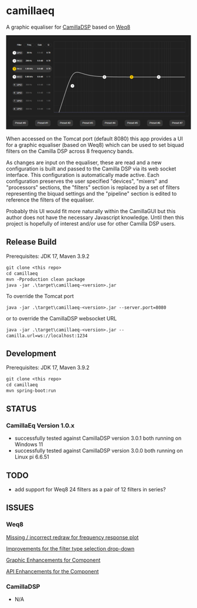 # camillaeq
A graphic equaliser for [CamillaDSP](https://github.com/HEnquist/camilladsp) based on [Weq8](https://github.com/teropa/weq8)

![Screenshot](Screenshot.png)

When accessed on the Tomcat port (default 8080) this app provides a UI for a
graphic equaliser (based on Weq8) which can be used to set biquad filters on the
Camilla DSP across 8 frequency bands.

As changes are input on the equaliser,
these are read and a new configuration is built and passed to the Camilla DSP via
its web socket interface. This configuration is automatically made active.
Each configuration preserves the user specified "devices", "mixers" and "processors" sections,
the "filters" section is replaced by a set of filters representing the
biquad settings and the "pipeline" section is edited to reference the filters of the equaliser.

Probably this UI would fit more naturally within the CamillaGUI but this
author does not have the necessary Javascript knowledge.  Until then this
project is hopefully of interest and/or use for other Camilla DSP users.

## Release Build

Prerequisites: JDK 17, Maven 3.9.2

    git clone <this repo>
    cd camillaeq
    mvn -Pproduction clean package
    java -jar .\target\camillaeq-<version>.jar

To override the Tomcat port

    java -jar .\target\camillaeq-<version>.jar --server.port=8080

or to override the CamillaDSP websocket URL

    java -jar .\target\camillaeq-<version>.jar --camilla.url=ws://localhost:1234

## Development

Prerequisites: JDK 17, Maven 3.9.2

    git clone <this repo>
    cd camillaeq
    mvn spring-boot:run

## STATUS

### CamillaEq Version 1.0.x

- successfully tested against CamillaDSP version 3.0.1 both running on Windows 11
- successfully tested against CamillaDSP version 3.0.0 both running on Linux pi 6.6.51

## TODO

- add support for Weq8 24 filters as a pair of 12 filters in series?

## ISSUES

### Weq8

[Missing / incorrect redraw for frequency response plot](https://github.com/teropa/weq8/issues/5)

[Improvements for the filter type selection drop-down](https://github.com/teropa/weq8/issues/6)

[Graphic Enhancements for Component](https://github.com/teropa/weq8/issues/7)

[API Enhancements for the Component](https://github.com/teropa/weq8/issues/8)

### CamillaDSP

- N/A
